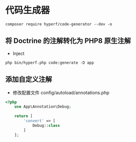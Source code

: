 # 代码生成器

```shell
composer require hyperf/code-generator --dev -o
```

## 将 Doctrine 的注解转化为 PHP8 原生注解

- Inject

```shell
php bin/hyperf.php code:generate -D app
```

## 添加自定义注解
- 修改配置文件 config/autoload/annotations.php
```php
<?php
    use App\Annotation\Debug;
    
    return [
        'convert' => [
            Debug::class    
        ]       
    ];
```
